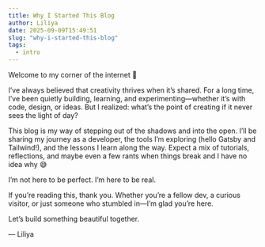 ```yaml
---
title: Why I Started This Blog
author: Liliya
date: 2025-09-09T15:49:51
slug: "why-i-started-this-blog"
tags:
  - intro
---
```

Welcome to my corner of the internet 👋





I’ve always believed that creativity thrives when it’s shared. For a long time, I’ve been quietly building, learning, and experimenting—whether it’s with code, design, or ideas. But I realized: what’s the point of creating if it never sees the light of day?





This blog is my way of stepping out of the shadows and into the open. I’ll be sharing my journey as a developer, the tools I’m exploring (hello Gatsby and Tailwind!), and the lessons I learn along the way. Expect a mix of tutorials, reflections, and maybe even a few rants when things break and I have no idea why 😅





I’m not here to be perfect. I’m here to be real.





If you’re reading this, thank you. Whether you’re a fellow dev, a curious visitor, or just someone who stumbled in—I’m glad you’re here.





Let’s build something beautiful together.





— Liliya




